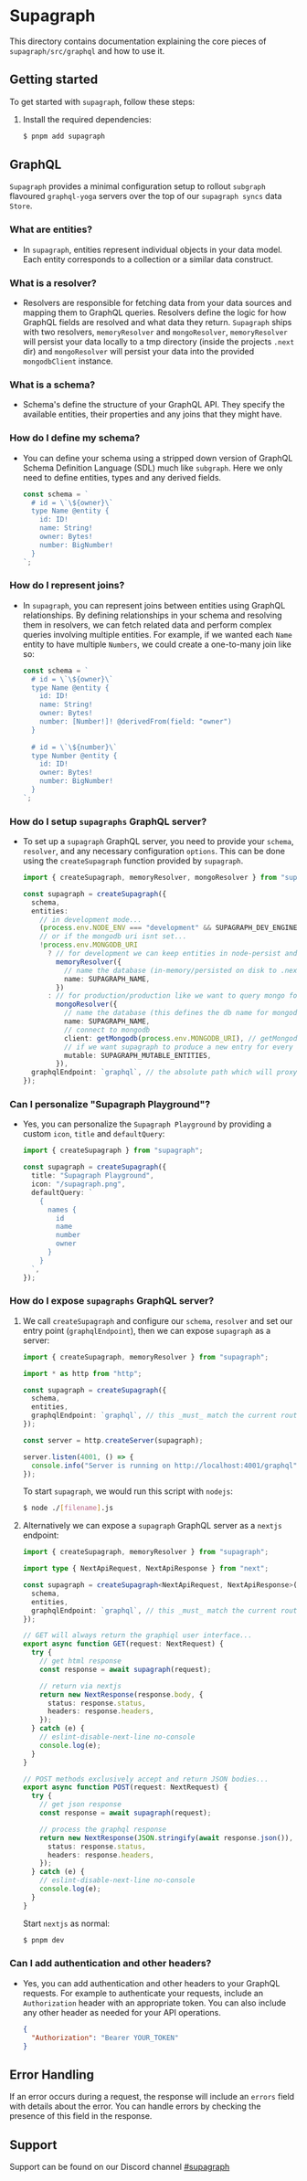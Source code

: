 # Supagraph

This directory contains documentation explaining the core pieces of `supagraph/src/graphql` and how to use it.

## Getting started

To get started with `supagraph`, follow these steps:

1. Install the required dependencies:

   ```bash
   $ pnpm add supagraph
   ```

## GraphQL

`Supagraph` provides a minimal configuration setup to rollout `subgraph` flavoured `graphql-yoga` servers over the top of our `supagraph syncs` data `Store`.

### What are entities?

- In `supagraph`, entities represent individual objects in your data model. Each entity corresponds to a collection or a similar data construct.

### What is a resolver?

- Resolvers are responsible for fetching data from your data sources and mapping them to GraphQL queries. Resolvers define the logic for how GraphQL fields are resolved and what data they return. `Supagraph` ships with two resolvers, `memoryResolver` and `mongoResolver`, `memoryResolver` will persist your data locally to a tmp directory (inside the projects `.next` dir) and `mongoResolver` will persist your data into the provided `mongodbClient` instance.

### What is a schema?

- Schema's define the structure of your GraphQL API. They specify the available entities, their properties and any joins that they might have.

### How do I define my schema?

- You can define your schema using a stripped down version of GraphQL Schema Definition Language (SDL) much like `subgraph`. Here we only need to define entities, types and any derived fields.

  ```typescript
  const schema = `
    # id = \`\${owner}\`
    type Name @entity {
      id: ID!
      name: String!
      owner: Bytes!
      number: BigNumber!
    }
  `;
  ```

### How do I represent joins?

- In `supagraph`, you can represent joins between entities using GraphQL relationships. By defining relationships in your schema and resolving them in resolvers, we can fetch related data and perform complex queries involving multiple entities. For example, if we wanted each `Name` entity to have multiple `Numbers`, we could create a one-to-many join like so:

  ```typescript
  const schema = `
    # id = \`\${owner}\`
    type Name @entity {
      id: ID!
      name: String!
      owner: Bytes!
      number: [Number!]! @derivedFrom(field: "owner")
    }
    
    # id = \`\${number}\`
    type Number @entity {
      id: ID!
      owner: Bytes!
      number: BigNumber!
    }
  `;
  ```

### How do I setup `supagraphs` GraphQL server?

- To set up a `supagraph` GraphQL server, you need to provide your `schema`, `resolver`, and any necessary configuration `options`. This can be done using the `createSupagraph` function provided by `supagraph`.

  ```typescript
  import { createSupagraph, memoryResolver, mongoResolver } from "supagraph";

  const supagraph = createSupagraph({
    schema,
    entities:
      // in development mode...
      (process.env.NODE_ENV === "development" && SUPAGRAPH_DEV_ENGINE) ||
      // or if the mongodb uri isnt set...
      !process.env.MONGODB_URI
        ? // for development we can keep entities in node-persist and share between connections
          memoryResolver({
            // name the database (in-memory/persisted on disk to .next dir)
            name: SUPAGRAPH_NAME,
          })
        : // for production/production like we want to query mongo for results...
          mongoResolver({
            // name the database (this defines the db name for mongodb - changing the name will create a new db)
            name: SUPAGRAPH_NAME,
            // connect to mongodb
            client: getMongodb(process.env.MONGODB_URI), // getMongodb should return a MongoClient instance (imported from mongodb)
            // if we want supagraph to produce a new entry for every event set this to `false`
            mutable: SUPAGRAPH_MUTABLE_ENTITIES,
          }),
    graphqlEndpoint: `graphql`, // the absolute path which will proxy supagraph.GET()/.POST() requests
  });
  ```

### Can I personalize "Supagraph Playground"?

- Yes, you can personalize the `Supagraph Playground` by providing a custom `icon`, `title` and `defaultQuery`:

  ```typescript
  import { createSupagraph } from "supagraph";

  const supagraph = createSupagraph({
    title: "Supagraph Playground",
    icon: "/supagraph.png",
    defaultQuery: `
      {
        names {
          id
          name
          number
          owner
        }
      }
    `,
  });
  ```

### How do I expose `supagraphs` GraphQL server?

1. We call `createSupagraph` and configure our `schema`, `resolver` and set our entry point (`graphqlEndpoint`), then we can expose `supagraph` as a server:

   ```typescript
   import { createSupagraph, memoryResolver } from "supagraph";

   import * as http from "http";

   const supagraph = createSupagraph({
     schema,
     entities,
     graphqlEndpoint: `graphql`, // this _must_ match the current route
   });

   const server = http.createServer(supagraph);

   server.listen(4001, () => {
     console.info("Server is running on http://localhost:4001/graphql");
   });
   ```

   To start `supagraph`, we would run this script with `nodejs`:

   ```bash
   $ node ./[filename].js
   ```

2. Alternatively we can expose a `supagraph` GraphQL server as a `nextjs` endpoint:

   ```typescript
   import { createSupagraph, memoryResolver } from "supagraph";

   import type { NextApiRequest, NextApiResponse } from "next";

   const supagraph = createSupagraph<NextApiRequest, NextApiResponse>({
     schema,
     entities,
     graphqlEndpoint: `graphql`, // this _must_ match the current route
   });

   // GET will always return the graphiql user interface...
   export async function GET(request: NextRequest) {
     try {
       // get html response
       const response = await supagraph(request);

       // return via nextjs
       return new NextResponse(response.body, {
         status: response.status,
         headers: response.headers,
       });
     } catch (e) {
       // eslint-disable-next-line no-console
       console.log(e);
     }
   }

   // POST methods exclusively accept and return JSON bodies...
   export async function POST(request: NextRequest) {
     try {
       // get json response
       const response = await supagraph(request);

       // process the graphql response
       return new NextResponse(JSON.stringify(await response.json()), {
         status: response.status,
         headers: response.headers,
       });
     } catch (e) {
       // eslint-disable-next-line no-console
       console.log(e);
     }
   }
   ```

   Start `nextjs` as normal:

   ```bash
   $ pnpm dev
   ```

### Can I add authentication and other headers?

- Yes, you can add authentication and other headers to your GraphQL requests. For example to authenticate your requests, include an `Authorization` header with an appropriate token. You can also include any other header as needed for your API operations.

  ```json
  {
    "Authorization": "Bearer YOUR_TOKEN"
  }
  ```

## Error Handling

If an error occurs during a request, the response will include an `errors` field with details about the error. You can handle errors by checking the presence of this field in the response.

## Support

Support can be found on our Discord channel [#supagraph](https://discord.gg/ryxy6eA6Dv)
